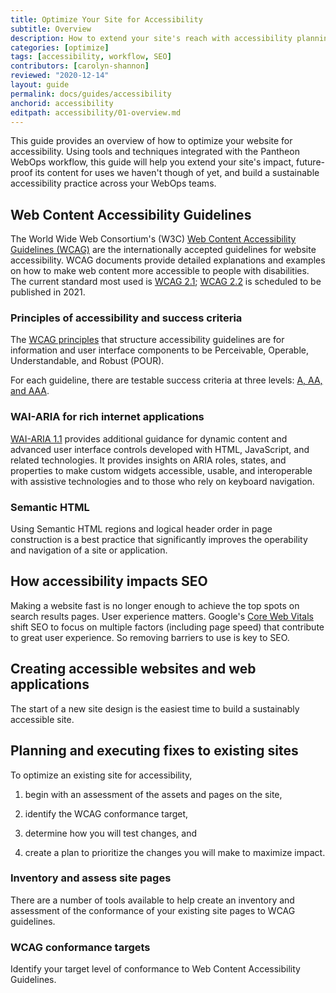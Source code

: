```yaml
---
title: Optimize Your Site for Accessibility
subtitle: Overview
description: How to extend your site's reach with accessibility planning, fixes, and reporting.
categories: [optimize]
tags: [accessibility, workflow, SEO]
contributors: [carolyn-shannon]
reviewed: "2020-12-14"
layout: guide
permalink: docs/guides/accessibility
anchorid: accessibility
editpath: accessibility/01-overview.md
---
```


This guide provides an overview of how to optimize your website for accessibility. Using tools and techniques integrated with the Pantheon WebOps workflow, this guide will help you extend your site's impact, future-proof its content for uses we haven't though of yet, and build a sustainable accessibility practice across your WebOps teams. 

## Web Content Accessibility Guidelines

The World Wide Web Consortium's (W3C) [Web Content Accessibility Guidelines (WCAG)](https://www.w3.org/WAI/standards-guidelines/wcag/) are the internationally accepted guidelines for website accessibility. WCAG documents provide detailed explanations and examples on how to make web content more accessible to people with disabilities. The current standard most used is [WCAG 2.1](https://www.w3.org/TR/WCAG21/); [WCAG 2.2](https://www.w3.org/WAI/standards-guidelines/wcag/new-in-22/) is scheduled to be published in 2021. 

### Principles of accessibility and success criteria

The [WCAG principles](https://www.w3.org/TR/WCAG20/#guidelines) that structure accessibility guidelines are for information and user interface components to be Perceivable, Operable, Understandable, and Robust (POUR). 

For each guideline, there are testable success criteria at three levels: [A, AA, and AAA](https://www.w3.org/WAI/WCAG21/Understanding/conformance#levels). 


### WAI-ARIA for rich internet applications 

[WAI-ARIA 1.1](https://www.w3.org/TR/wai-aria-practices-1.1/) provides additional guidance for dynamic content and advanced user interface controls developed with HTML, JavaScript, and related technologies. It provides insights on ARIA roles, states, and properties to make custom widgets accessible, usable, and interoperable with assistive technologies and to those who rely on keyboard navigation.

### Semantic HTML

Using Semantic HTML regions and logical header order in page construction is a best practice that significantly improves the operability and navigation of a site or application. 


## How accessibility impacts SEO

Making a website fast is no longer enough to achieve the top spots on search results pages. User experience matters. Google's [Core Web Vitals](https://web.dev/learn-web-vitals/) shift SEO to focus on multiple factors (including page speed) that contribute to great user experience. So removing barriers to use is key to SEO.



## Creating accessible websites and web applications

The start of a new site design is the easiest time to build a sustainably accessible site. 

## Planning and executing fixes to existing sites

To optimize an existing site for accessibility, 

1. begin with an assessment of the assets and pages on the site, 

1. identify the WCAG conformance target, 

1. determine how you will test changes, and 

1. create a plan to prioritize the changes you will make to maximize impact.

### Inventory and assess site pages

There are a number of tools available to help create an inventory and assessment of the conformance of your existing site pages to WCAG guidelines.

### WCAG conformance targets

Identify your target level of conformance to Web Content Accessibility Guidelines.

